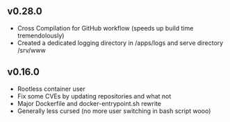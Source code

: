 ## v0.28.0

- Cross Compilation for GitHub workflow (speeds up build time tremendolously)
- Created a dedicated logging directory in /apps/logs and serve directory /srv/www

## v0.16.0
- Rootless container user
- Fix some CVEs by updating repositories and what not
- Major Dockerfile and docker-entrypoint.sh rewrite
- Generally less cursed (no more user switching in bash script wooo)
